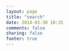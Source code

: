 ```yaml
---
layout: page
title: "search"
date: 2014-03-30 10:35
comments: false
sharing: false
footer: true
---
```

<div id="search_results">
<script>
  (function() {
    var cx = '006534083336499807012:jms_jq2srvo';
    var gcse = document.createElement('script');
    gcse.type = 'text/javascript';
    gcse.async = true;
    gcse.src = (document.location.protocol == 'https:' ? 'https:' : 'http:') +
        '//www.google.com/cse/cse.js?cx=' + cx;
    var s = document.getElementsByTagName('script')[0];
    s.parentNode.insertBefore(gcse, s);
  })();
</script>
<gcse:searchresults-only></gcse:searchresults-only>
</div>
